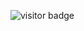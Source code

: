 ![visitor badge](https://visitor-badge.glitch.me/badge?page_id=desnlee.desnlee&left_text=MyPageVisitors)
